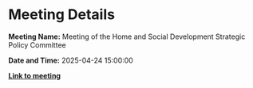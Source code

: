 # Meeting Details

**Meeting Name:** Meeting of the Home and Social Development Strategic Policy Committee

**Date and Time:** 2025-04-24 15:00:00

**<a href="https://www.limerick.ie/council/whats-on/meeting-of-the-home-and-social-development-strategic-policy-committee-8" target="_blank">Link to meeting</a>**
